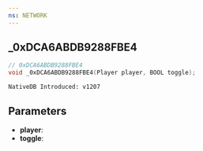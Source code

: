 ```yaml
---
ns: NETWORK
---
```

## _0xDCA6ABDB9288FBE4

```c
// 0xDCA6ABDB9288FBE4
void _0xDCA6ABDB9288FBE4(Player player, BOOL toggle);
```

```
NativeDB Introduced: v1207
```

## Parameters
* **player**:
* **toggle**:
